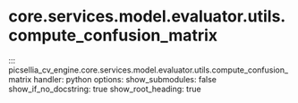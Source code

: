 # core.services.model.evaluator.utils.compute_confusion_matrix

::: picsellia_cv_engine.core.services.model.evaluator.utils.compute_confusion_matrix
    handler: python
    options:
        show_submodules: false
        show_if_no_docstring: true
        show_root_heading: true
